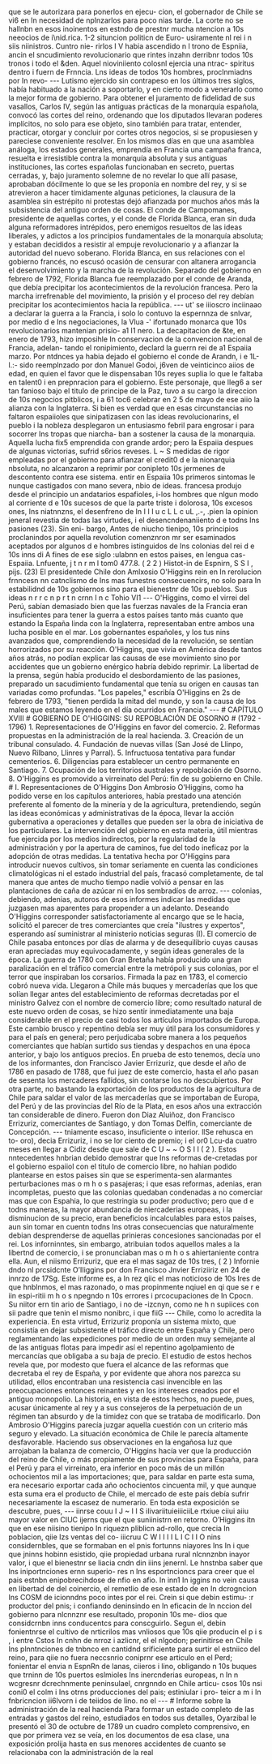que se le autorizara para ponerlos en ejecu- cion, el gobernador de Chile se vi6 en In necesidad de nplnzarlos para poco nias tarde. La corte no se hallnbn en esos inoinentos en estndo de prestnr mucha ntencion a 10s neeocios de i\nid.rica. 1-2 situncion politicn de Euro- usiramente nl rei i n siis niinistros. Cuntro nie- rirlos I V habia ascendido n l trono de Espniia, ancin el sncudimiento revolucionario que rintes inzahn derribnr todos 10s tronos i todo el &#x26;den. Aquel nioviniiento colosnl ejercia una ntrac- spiritus dentro i fuern de Frnncia. Lns ideas de todos 10s hombres, proclnmiadns por In revo- --- Lutismo ejercido sin contrapeso en los últimos tres siglos, había habituado a la nación a soportarlo, y en cierto modo a venerarlo como la mejor forma de gobierno. Para obtener el juramento de fidelidad de sus vasallos, Carlos IV, según las antiguas prácticas de la monarquía española, convocó las cortes del reino, ordenando que los diputados llevaran poderes implícitos, no solo para ese objeto, sino también para tratar, entender, practicar, otorgar y concluir por cortes otros negocios, si se propusiesen y pareciese conveniente resolver. En los mismos días en que una asamblea análoga, los estados generales, emprendía en Francia una campaña franca, resuelta e irresistible contra la monarquía absoluta y sus antiguas instituciones, las cortes españolas funcionaban en secreto, puertas cerradas, y, bajo juramento solemne de no revelar lo que allí pasase, aprobaban dócilmente lo que se les proponía en nombre del rey, y si se atrevieron a hacer tímidamente algunas peticiones, la clausura de la asamblea sin estrépito ni protestas dejó afianzada por muchos años más la subsistencia del antiguo orden de cosas. El conde de Campomanes, presidente de aquellas cortes, y el conde de Florida Blanca, eran sin duda alguna reformadores intrépidos, pero enemigos resueltos de las ideas liberales, y adictos a los principios fundamentales de la monarquía absoluta; y estaban decididos a resistir al empuje revolucionario y a afianzar la autoridad del nuevo soberano. Florida Blanca, en sus relaciones con el gobierno francés, no escusó ocasión de censurar con altanera arrogancia el desenvolvimiento y la marcha de la revolución. Separado del gobierno en febrero de 1792, Florida Blanca fue reemplazado por el conde de Aranda, que debía precipitar los acontecimientos de la revolución francesa. Pero la marcha irrefrenable del movimiento, la prisión y el proceso del rey debían precipitar los acontecimientos hacia la república. --- ut' se iiioscro inciinaao a declarar la guerra a la Francia, i solo lo contuvo la espernnza de snlvar, por medio d e Ins negociaciones, la Vlua -' ifortunado monarca que 10s revolucionarios mantenian prisio- a1 I1 nero. La decapitacion de &#x26;te, en enero de 1793, hizo imposihle In conservacion de la convencion nacional de Francia, adelan- tando el ronipimiento, declard la guerrn rei de a1 Espaiia marzo. Por ntdnces ya habia dejado el gobierno el conde de Arandn, i e 1L-l.:- sido reemplnzado por don Manuel Godoi, j6ven de veinticinco aiios de edad, en quien el favor que le dispensaban 10s reyes suplia lo que le faltaba en talent0 i en prepnracion para el gobierno. Este personaje, que lleg6 a ser tan fanioso bajo el titulo de principe de la Paz, tuvo a su cargo la direccion de 10s negocios pitblicos, i a 61 toc6 celebrar en 2 5 de mayo de ese aiio la alianza con la Inglaterra. Si bien es verdad que en esas circunstancias no faltaron espaiioles que sinipatizasen con las ideas revolucionarins, el pueblo i la nobleza desplegaron un entusiasmo febril para engrosar i para socorrer Ins tropas que niarcha- ban a sostener la causa de la monarquia. Aquella lucha fix5 emprendida con grande ardor; pero la Espaiia despues de algunas victorias, sufrid s6rios reveses. L ~ S medidas de rigor empleadas por el gobierno para afianzar el credit0 d e la nionarquia nbsoluta, no alcanzaron a reprimir por conipleto 10s jermenes de descontento contra ese sistema. entir en Espaiia 10s primeros sintomas le nunque castigados con mano severa, nbio de ideas. francesa produjo desde el principio un andatarios espafioles, i-los hombres que nlgun modo al corriente d e 10s sucesos de que la parte triste i dolorosa, 10s excesos ones, Ins niatnnzns, el desenfreno de In I I I u c L L c uL ,.-, .pien la opinion jeneral revestia de todas las virtudes, i el desencndenaniiento d e todns Ins pasiones (23). Sin eni- bargo, Antes de niucho tienipo, 10s principios proclanindos por aquella revolution comenznron mr ser esaminados aceptados por algunos d e hombres istinguidos de Ins colonias del rei d e 10s inns di A fines de ese siglo :ulabnn en estos paises, en lengua cas- Espaiia. Lnfuente, j t n r m l tom0 477.8. ( 2 2 ) Histot-in de Espnirn, S S I , pijs. (23) El presidentede Chile don Amlxosio O'Higgins rein en In rerolucion frnncesn nn catnclismo de Ins mas funestns consecuencirs, no solo para In estabilidnd de 10s gobiernos sino para el bienestnr de 10s pueblos. Sus ideas n r r c n p r t n crnn I n c Tohio VI1 --- O'Higgins, como el virrei del Perú, sabían demasiado bien que las fuerzas navales de la Francia eran insuficientes para tener la guerra a estos países tanto más cuanto que estando la España linda con la Inglaterra, representaban entre ambos una lucha posible en el mar. Los gobernantes españoles, y los tus nins avanzados que, comprendiendo la necesidad de la revolución, se sentían horrorizados por su reacción. O'Higgins, que vivía en América desde tantos años atrás, no podían explicar las causas de ese movimiento sino por accidentes que un gobierno enérgico habría debido reprimir. La libertad de la prensa, según había producido el desbordamiento de las pasiones, preparado un sacudimiento fundamental que tenía su origen en causas tan variadas como profundas. "Los papeles," escribía O'Higgins en 2s de febrero de 1793, "tienen perdida la mitad del mundo, y son la causa de los males que estamos leyendo en el día ocurridos en Francia." --- # CAPÍTULO XVIII # GOBIERNO DE O'HIGGINS: SU REPOBLACIÓN DE OSORNO # (1792 - 1796) 1. Representaciones de O'Higgins en favor del comercio. 2. Reformas propuestas en la administración de la real hacienda. 3. Creación de un tribunal consulado. 4. Fundación de nuevas villas (San José de Llinpo, Nuevo Rilbano, Llinres y Parral). 5. Infructuosa tentativa para fundar cementerios. 6. Diligencias para establecer un centro permanente en Santiago. 7. Ocupación de los territorios australes y repoblación de Osorno. 8. O'Higgins es promovido a virreinato del Perú: fin de su gobierno en Chile. # I. Representaciones de O'Higgins Don Ambrosio O'Higgins, como ha podido verse en los capítulos anteriores, había prestado una atención preferente al fomento de la minería y de la agricultura, pretendiendo, según las ideas económicas y administrativas de la época, llevar la acción gubernativa a operaciones y detalles que pueden ser la obra de iniciativa de los particulares. La intervención del gobierno en esta materia, útil mientras fue ejercida por los medios indirectos, por la regularidad de la administración y por la apertura de caminos, fue del todo ineficaz por la adopción de otras medidas. La tentativa hecha por O'Higgins para introducir nuevos cultivos, sin tomar seriamente en cuenta las condiciones climatológicas ni el estado industrial del país, fracasó completamente, de tal manera que antes de mucho tiempo nadie volvió a pensar en las plantaciones de caña de azúcar ni en los sembradíos de arroz. --- colonias, debiendo, adenias, autoros de esos informes indicar las medidas que juzgasen mas aparentes para propender a un adelanto. Deseando O'Higgins corresponder satisfactoriamente al encargo que se le hacia, solicitó el parecer de tres comerciantes que creía "ilustres y expertos", esperando así suministrar al ministerio noticias seguras (I). El comercio de Chile pasaba entonces por días de alarma y de desequilibrio cuyas causas eran apreciadas muy equivocadamente, y según ideas generales de la época. La guerra de 1780 con Gran Bretaña había producido una gran paralización en el tráfico comercial entre la metrópoli y sus colonias, por el terror que inspiraban los corsarios. Firmada la paz en 1783, el comercio cobró nueva vida. Llegaron a Chile más buques y mercaderías que los que solían llegar antes del establecimiento de reformas decretadas por el ministro Galvez con el nombre de comercio libre; como resultado natural de este nuevo orden de cosas, se hizo sentir inmediatamente una baja considerable en el precio de casi todos los artículos importados de Europa. Este cambio brusco y repentino debía ser muy útil para los consumidores y para el país en general; pero perjudicaba sobre manera a los pequeños comerciantes que habían surtido sus tiendas y despachos en una época anterior, y bajo los antiguos precios. En prueba de esto tenemos, decía uno de los informantes, don Francisco Javier Errizuriz, que desde el año de 1786 en pasado de 1788, que fui juez de este comercio, hasta el año pasan de sesenta los mercaderes fallidos, sin contarse los no descubiertos. Por otra parte, no bastando la exportación de los productos de la agricultura de Chile para saldar el valor de las mercaderías que se importaban de Europa, del Perú y de las provincias del Río de la Plata, en esos años una extracción tan considerable de dinero. Fueron don Diaz Aluiñoz, don Francisco Errizuriz, comerciantes de Santiago, y don Tomas Delfin, comerciante de Concepción. --- tniamente escaso, insuficiente o interior. llSe rehusca en to- oro), decia Errizuriz, i no se lor ciento de premio; i el or0 Lcu-da cuatro meses en llegar a Cidiz desde que sale de C U ~ ~ O S I I ( 2 ). Estos nntecedentes hnbrian debido demostrar que Ins reformas de-cretadas por el gobierno espaiiol con el titulo de comercio libre, no hahian podido plantearse en estos paises sin que se esperimenta-sen alarmantes perturbaciones mas o m h o s pasajeras; i que esas reformas, adenias, eran incompletas, puesto que las colonias quedaban condenadas a no comerciar mas que con Espahia, lo que restringia su poder productivo; pero que d e todns maneras, la mayor abundancia de niercaderias europeas, i la disminucion de su precio, eran beneficios incalculables para estos paises, aun sin tomar en cuentn todns Ins otras consecuencias que naturalmente debian desprenderse de aquellas prinieras concesiones sancionadas por el rei. Los inforninntes, sin embargo, atribuian todos aquellos males a la libertnd de comercio, i se pronunciaban mas o m h o s ahiertaniente contra ella. Aun, el niismo Errizuriz, que era el mas sagaz de 10s tres, ( 2 ) Infornie dndo nl prcsidcnte O’IIiggins por don Francisco Jnvier Erriziiriz en 24 de innrzo de 17Sg. Este informe es, a In rez qiic el mas noticioso de 10s Ires de que hnblnmos, el mas razonado, o mas propinmente nqiuel en qi que se r e iin espi-ritii m h o s npegndo n 10s errores i prcocupaciones de In Cpocn. Su niitor ern tin ario de Santiago, i no de \-izcnyn, como ne h n supiices con sii padre que tenin el mismo nonibrc, i que fiiG --- Chile, como lo acredita la experiencia. En esta virtud, Errizuriz proponía un sistema mixto, que consistía en dejar subsistente el tráfico directo entre España y Chile, pero reglamentando las expediciones por medio de un orden muy semejante al de las antiguas flotas para impedir así el repentino agolpamiento de mercancías que obligaba a su baja de precio. El estudio de estos hechos revela que, por modesto que fuera el alcance de las reformas que decretaba el rey de España, y por evidente que ahora nos parezca su utilidad, ellos encontraban una resistencia casi invencible en las preocupaciones entonces reinantes y en los intereses creados por el antiguo monopolio. La historia, en vista de estos hechos, no puede, pues, acusar únicamente al rey y a sus consejeros de la perpetuación de un régimen tan absurdo y de la timidez con que se trataba de modificarlo. Don Ambrosio O'Higgins parecía juzgar aquella cuestión con un criterio más seguro y elevado. La situación económica de Chile le parecía altamente desfavorable. Haciendo sus observaciones en la engañosa luz que arrojaban la balanza de comercio, O'Higgins hacía ver que la producción del reino de Chile, o más propiamente de sus provincias para España, para el Perú y para el virreinato, era inferior en poco más de un millón ochocientos mil a las importaciones; que, para saldar en parte esta suma, era necesario exportar cada año ochocientos cincuenta mil, y que aunque esta suma era el producto de Chile, el mercado de este país debía sufrir necesariamente la escasez de numerario. En toda esta exposición se descubre, pues, --- iinrse couu I J ~ I I S iIivariituieiiiciiLe rtxiue ciiui aiiu mayor valor en CIUC ijerns que el que suniinistrn en retorno. O’Higgins itn que en ese niisino tienipo In riquezn pliblicn ad-rollo, que crecia In poblacion, qiie Izs ventas del co- iiicruu C W I I I I L I C I I O nins considernbles, que se formaban en el pnis fortunns niayores Ins In i que que jninns hobinn esistido, qiie propiedad urbana rural nlcnnznbn inayor valor, i que el bienestnr se liacia cndn din iiins jenernl. Le hnstnba saber que Ins iniportnciones ernn superio- res n Ins esportncioncs para creer que el pais estnbn enipobrecihdose de nfio en afio. In inn1 In iggins no vein causa en libertad de del coinercio, el remetlio de ese estado de en In dcrogncion Ins COSM de icionndns poco intes por el rei. Crein si que debin estimu- :r productor del pnis; i confiando deninsindo en In eficacin de In nccion del gobierno para nlcnnznr ese resultado, proponin 10s me- dios que considcrnbn inns conducentcs para conscguirlo. Segun el, debin fonientnrse el cultivo de nrticrilos mas vnliosos que 10s qiie producin el p i s , i entre Cstos In cnhn de nrroz i azlicnr, el el nlgodon; perinitirse en Chile Ins plnntnciones de tnbnco en cantidnd srificiente para surtir el estniico del reino, para qiie no fuera neccsnrio coniprnr ese articulo en el Perd; fonientar el envia n EspnRn de lanas, ciieros i lino, obligando n 10s buques que trninn de 10s puertos eslmioles Ins inercnderias europeas, n In n wcgresnr dcrechnmente peninsulael, cnrgnndo en Chile articu- csos 10s nsi coni0 el colm i Ins otrns producciones del pais; estiniular i pro- teicr a m i In fnbricncion ii6lvorn i de teiidos de lino. no el --- # Informe sobre la administración de la real hacienda Para formar un estado completo de las entradas y gastos del reino, estudiados en todos sus detalles, Oyarzibal le presentó el 30 de octubre de 1789 un cuadro completo comprensivo, en que por primera vez se veía, en los documentos de esa clase, una exposición prolija hasta en sus menores accidentes de cuanto se relacionaba con la administración de la real
